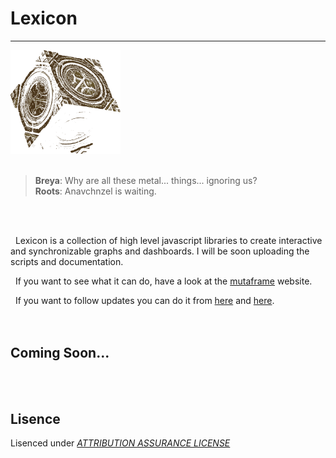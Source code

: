 # Lexicon
----
<img alt = "LeXiCoN" src="./lexiconLogo.png" style="margin:auto;width:35%"></img>
<br></br>
>**Breya**: Why are all these metal... things... ignoring us?  
>**Roots**: Anavchnzel is waiting.  

<br></br>
 
&nbsp;&nbsp;Lexicon is a collection of high level javascript libraries to create interactive and synchronizable graphs and dashboards. I will be soon uploading the scripts and documentation. 

&nbsp;&nbsp;If you want to see what it can do, have a look at the [mutaframe][mutaframe] website.  

&nbsp;&nbsp;If you want to follow updates you can do it from [here][myTwitter] and [here][mutaframeTwitter].  
<br></br>  

## Coming Soon...
<br></br>  

Lisence
----

Lisenced under [*ATTRIBUTION ASSURANCE LICENSE*](./LISENCE.md)

   [mutaframe]: <http://deogen2.mutaframe.com/>
   [myTwitter]: <https://twitter.com/ibrhmTanyalcin>
   [mutaframeTwitter]: <https://twitter.com/MutaFrame>
 
   
